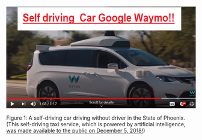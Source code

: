 ![Alt text](https://github.com/JordanMicahBennett/Live-ITS-2019-Artificial-Neural-Network-Tutorial-Code/blob/master/images/SummaryHeaderImage.png?raw=true "default page")


Figure 1: A self-driving car driving without driver in the State of Phoenix. (This self-driving taxi service, which is powered by artificial intelligence, [was made available to the public on December 5, 2018!](https://www.youtube.com/watch?v=Eq89YGbERzs))
